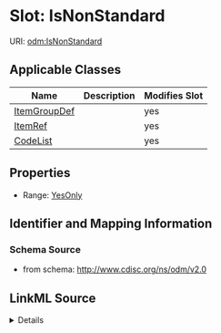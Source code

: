 # Slot: IsNonStandard

URI: [odm:IsNonStandard](http://www.cdisc.org/ns/odm/v2.0/IsNonStandard)



<!-- no inheritance hierarchy -->




## Applicable Classes

| Name | Description | Modifies Slot |
| --- | --- | --- |
[ItemGroupDef](ItemGroupDef.md) |  |  yes  |
[ItemRef](ItemRef.md) |  |  yes  |
[CodeList](CodeList.md) |  |  yes  |







## Properties

* Range: [YesOnly](YesOnly.md)





## Identifier and Mapping Information







### Schema Source


* from schema: http://www.cdisc.org/ns/odm/v2.0




## LinkML Source

<details>
```yaml
name: IsNonStandard
from_schema: http://www.cdisc.org/ns/odm/v2.0
rank: 1000
alias: IsNonStandard
domain_of:
- ItemGroupDef
- ItemRef
- CodeList
range: YesOnly

```
</details>
